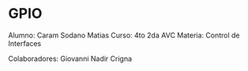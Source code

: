 # GPIO

Alumno: Caram Sodano Matias 
Curso: 4to 2da AVC
Materia: Control de Interfaces

Colaboradores: Giovanni Nadir Crigna
